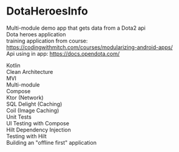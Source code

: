 # DotaHeroesInfo
Multi-module demo app that gets data from a Dota2 api<br>
Dota heroes application<br>
training application from course:<br>
https://codingwithmitch.com/courses/modularizing-android-apps/
<br>
Api using in app: https://docs.opendota.com/<br>

Kotlin<br>
Clean Architecture<br>
MVI<br>
Multi-module<br>
Compose<br>
Ktor (Network)<br>
SQL Delight (Caching)<br>
Coil (Image Caching)<br>
Unit Tests<br>
UI Testing with Compose<br>
Hilt Dependency Injection<br>
Testing with Hilt<br>
Building an "offline first" application<br>
